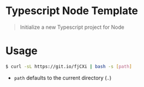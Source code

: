 # Typescript Node Template

> Initialize a new Typescript project for Node

# Usage

```sh
$ curl -sL https://git.io/fjCXi | bash -s [path]
```

- `path` defaults to the current directory (`.`)
